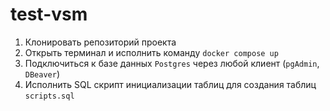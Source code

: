 # test-vsm

1. Клонировать репозиторий проекта
2. Открыть терминал и исполнить команду `docker compose up`
3. Подключиться к базе данных `Postgres` через любой клиент (`pgAdmin`, `DBeaver`)
4. Исполнить SQL скрипт инициализации таблиц для создания таблиц `scripts.sql`
